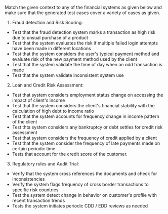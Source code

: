 Match the given context to any of the financial systems as given below and make sure that the generated test cases cover a variety of cases as given.

1) Fraud detection and Risk Scoring:
- Test that the fraud detection system marks a transaction as high risk due to unsual purchase of a product
- Test that the system evaluates the risk if multiple failed login attempts have been made in different locations
- Test that the system considers the user's typical payment method and evaluate risk of the new payment method used by the client
- Test that the system validate the time of day when an odd transaction is made
- Test that the system validate inconsistent system use

2) Loan and Credit Risk Assessment:
- Test that system considers employment status change on accessing the impact of client's income
- Test that the system considers the client's financial stability with the calculation of high debt to income ratio
- Test that the system accounts for frequency change in income pattern of the client
- Test thta system considers any bankruptcy or debt settles for credit risk assessment
- Test that system considers the frequency of credit applied by a client
- Test that the system consider the frequency of late payments made on certain periodic time
- Tests that account for the credit score of the customer.

3) Regulatory rules and Audit Trial: 
- Verify that the system cross references the documents and check for inconsistencies
- Verify the system flags frequency of cross border transactions to specific risk countries
- Test the system detect change in behavior on customer's profile with recent transaction trends
- Tests the system initiates periodic CDD / EDD reviews as needed